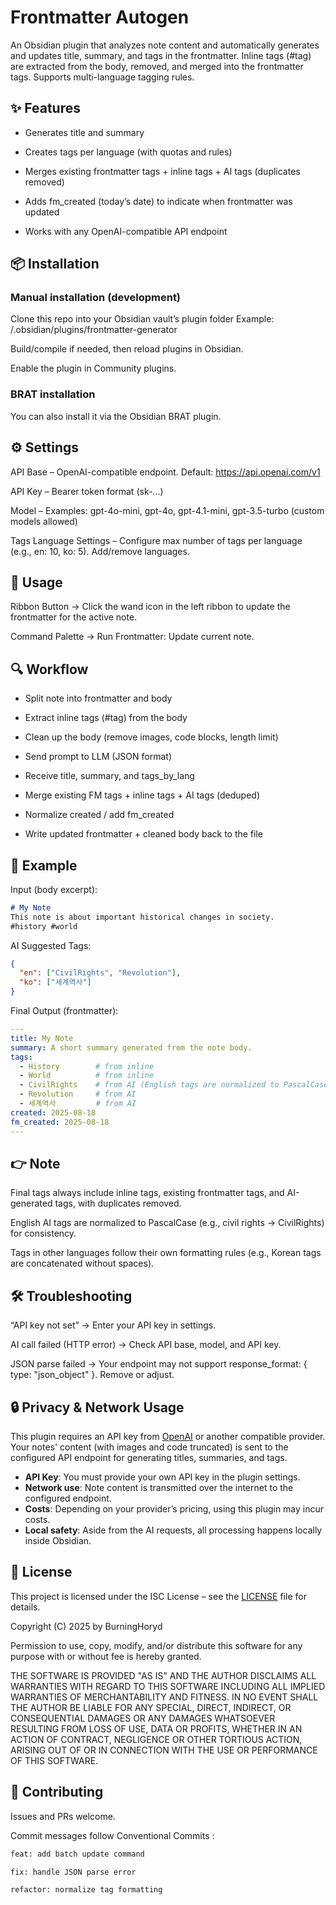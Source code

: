 # Frontmatter Autogen

An Obsidian plugin that analyzes note content and automatically generates and updates title, summary, and tags in the frontmatter.
Inline tags (#tag) are extracted from the body, removed, and merged into the frontmatter tags.
Supports multi-language tagging rules.


## ✨ Features

- Generates title and summary

- Creates tags per language (with quotas and rules)

- Merges existing frontmatter tags + inline tags + AI tags (duplicates removed)

- Adds fm_created (today’s date) to indicate when frontmatter was updated

- Works with any OpenAI-compatible API endpoint


## 📦 Installation

### Manual installation (development)

Clone this repo into your Obsidian vault’s plugin folder
Example: <vault>/.obsidian/plugins/frontmatter-generator

Build/compile if needed, then reload plugins in Obsidian.

Enable the plugin in Community plugins.

### BRAT installation

You can also install it via the Obsidian BRAT plugin.


## ⚙️ Settings

API Base – OpenAI-compatible endpoint. Default: https://api.openai.com/v1

API Key – Bearer token format (sk-...)

Model – Examples: gpt-4o-mini, gpt-4o, gpt-4.1-mini, gpt-3.5-turbo (custom models allowed)

Tags Language Settings – Configure max number of tags per language (e.g., en: 10, ko: 5). Add/remove languages.


## 🚀 Usage

Ribbon Button → Click the wand icon in the left ribbon to update the frontmatter for the active note.

Command Palette → Run Frontmatter: Update current note.


## 🔍 Workflow

- Split note into frontmatter and body

- Extract inline tags (#tag) from the body

- Clean up the body (remove images, code blocks, length limit)

- Send prompt to LLM (JSON format)

- Receive title, summary, and tags_by_lang

- Merge existing FM tags + inline tags + AI tags (deduped)

- Normalize created / add fm_created

- Write updated frontmatter + cleaned body back to the file


## 🧪 Example

Input (body excerpt):
```md
# My Note
This note is about important historical changes in society.
#history #world
```

AI Suggested Tags:
```json
{
  "en": ["CivilRights", "Revolution"],
  "ko": ["세계역사"]
}
```

Final Output (frontmatter):
```yaml
---
title: My Note
summary: A short summary generated from the note body.
tags:
  - History        # from inline
  - World          # from inline
  - CivilRights    # from AI (English tags are normalized to PascalCase)
  - Revolution     # from AI
  - 세계역사         # from AI
created: 2025-08-18
fm_created: 2025-08-18
---
```

## 👉 Note

Final tags always include inline tags, existing frontmatter tags, and AI-generated tags, with duplicates removed.

English AI tags are normalized to PascalCase (e.g., civil rights → CivilRights) for consistency.

Tags in other languages follow their own formatting rules (e.g., Korean tags are concatenated without spaces).


## 🛠 Troubleshooting

“API key not set” → Enter your API key in settings.

AI call failed (HTTP error) → Check API base, model, and API key.

JSON parse failed → Your endpoint may not support response_format: { type: "json_object" }. Remove or adjust.


## 🔒 Privacy & Network Usage

This plugin requires an API key from [OpenAI](https://platform.openai.com/) or another compatible provider.
Your notes' content (with images and code truncated) is sent to the configured API endpoint for generating
titles, summaries, and tags.

- **API Key**: You must provide your own API key in the plugin settings.
- **Network use**: Note content is transmitted over the internet to the configured endpoint.
- **Costs**: Depending on your provider’s pricing, using this plugin may incur costs.
- **Local safety**: Aside from the AI requests, all processing happens locally inside Obsidian.


## 📄 License

This project is licensed under the ISC License – see the [LICENSE](./LICENSE) file for details.

Copyright (C) 2025 by BurningHoryd

Permission to use, copy, modify, and/or distribute this software for any purpose with or without fee is hereby granted.

THE SOFTWARE IS PROVIDED "AS IS" AND THE AUTHOR DISCLAIMS ALL WARRANTIES WITH REGARD TO THIS SOFTWARE INCLUDING ALL IMPLIED WARRANTIES OF MERCHANTABILITY AND FITNESS. IN NO EVENT SHALL THE AUTHOR BE LIABLE FOR ANY SPECIAL, DIRECT, INDIRECT, OR CONSEQUENTIAL DAMAGES OR ANY DAMAGES WHATSOEVER RESULTING FROM LOSS OF USE, DATA OR PROFITS, WHETHER IN AN ACTION OF CONTRACT, NEGLIGENCE OR OTHER TORTIOUS ACTION, ARISING OUT OF OR IN CONNECTION WITH THE USE OR PERFORMANCE OF THIS SOFTWARE.


## 🤝 Contributing

Issues and PRs welcome.

Commit messages follow Conventional Commits
:
```txt
feat: add batch update command

fix: handle JSON parse error

refactor: normalize tag formatting
```
